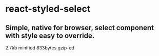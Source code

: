 # react-styled-select
Simple, native for browser, select component with style easy to override.
---
2.7kb minified
833bytes gzip-ed
